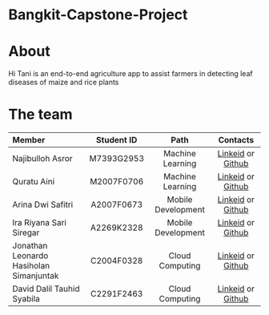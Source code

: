 # Bangkit-Capstone-Project

# About
Hi Tani is an end-to-end agriculture app to assist farmers in detecting leaf diseases of maize and rice plants

# The team
|               **Member**                | **Student ID** |      **Path**      |                              **Contacts**                               |
| :----                                   |      :---:     |        :---:       |                                 :---:                                   |
| Najibulloh Asror                        |   M7393G2953   | Machine Learning   | [Linkeid](https://www.linkedin.com/in/najibulloh-asror/) or [Github](https://github.com/algonommy)            |
| Quratu Aini                             |   M2007F0706   | Machine Learning   | [Linkeid](https://www.linkedin.com/in/quratu-aini/) or [Github](https://github.com/Qraainii)             |
| Arina Dwi Safitri                       |   A2007F0673   | Mobile Development | [Linkeid](https://www.linkedin.com/in/arina-dwi-safitri/) or [Github](https://github.com/arinadwi14)           |
| Ira Riyana Sari Siregar                 |   A2269K2328   | Mobile Development | [Linkeid](https://www.linkedin.com/in/ira-riyana/) or [Github](https://github.com/IraRiyana616)         |
| Jonathan Leonardo Hasiholan Simanjuntak |   C2004F0328   | Cloud Computing    | [Linkeid](https://www.linkedin.com/in/jonathan-simanjuntak-2863a8212/) or [Github](https://github.com/ArchieOps)            |
| David Dalil Tauhid Syabila              |   C2291F2463   | Cloud Computing    | [Linkeid](https://www.linkedin.com/in/david-dts/) or [Github](https://github.com/DavidDTS193040002)    |
